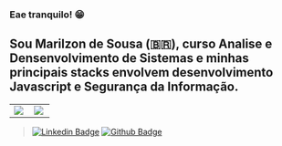 ### Eae tranquilo! 😁

## Sou Marilzon de Sousa (🇧🇷), curso Analise e Densenvolvimento de Sistemas e minhas principais stacks envolvem desenvolvimento Javascript e Segurança da Informação.

<center>
<table>
  <tr>
    <td><img align="left" padding-right="10px" src=https://github-readme-stats.vercel.app/api?username=marilzon&show_icons=true ></td>
    <td><img align="left" padding-right="10px" src=https://github-readme-stats.vercel.app/api/top-langs/?username=marilzon&show_icons=true&layout=compact></td>
  </tr>  
</table>
</center>
 
 > [![Linkedin Badge](https://img.shields.io/badge/-LinkedIn-blue?style=flat-square&logo=Linkedin&logoColor=white&link=https://www.linkedin.com/in/marilzon)](https://www.linkedin.com/in/marilzon) 
 > [![Github Badge](https://img.shields.io/badge/-Github-000?style=flat-square&logo=Github&logoColor=white&link=https://marilzon.github.io/maril-dev/)](https://marilzon.github.io/maril-dev/) 
